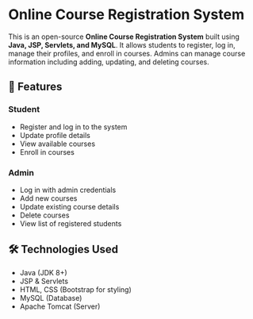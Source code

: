 # Online Course Registration System

This is an open-source **Online Course Registration System** built using **Java, JSP, Servlets, and MySQL**. It allows students to register, log in, manage their profiles, and enroll in courses. Admins can manage course information including adding, updating, and deleting courses.

## 🚀 Features

### Student
- Register and log in to the system
- Update profile details
- View available courses
- Enroll in courses

### Admin
- Log in with admin credentials
- Add new courses
- Update existing course details
- Delete courses
- View list of registered students

## 🛠️ Technologies Used

- Java (JDK 8+)
- JSP & Servlets
- HTML, CSS (Bootstrap for styling)
- MySQL (Database)
- Apache Tomcat (Server)


